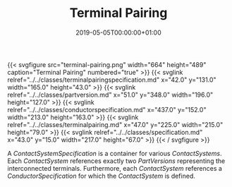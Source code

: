 ﻿---
title: Terminal Pairing
toc: false
type: specs
date: "2019-05-05T00:00:00+01:00"
draft: false
menu:
  vec120:
    identifier: description-of-components/terminal-pairing    
    parent: description-of-components
    weight: 1003018 

# Prev/next pager order (if `docs_section_pager` enabled in `params.toml`)
weight: 1003018
---
{{< svgfigure src="terminal-pairing.png" width="664" height="489" caption="Terminal Pairing" numbered="true" >}}
  {{< svglink relref="../../classes/terminalpairingspecification.md" x="42.0" y="131.0" width="165.0" height="43.0" >}}
  {{< svglink relref="../../classes/partversion.md" x="51.0" y="348.0" width="196.0" height="127.0" >}}
  {{< svglink relref="../../classes/conductorspecification.md" x="437.0" y="152.0" width="213.0" height="163.0" >}}
  {{< svglink relref="../../classes/terminalpairing.md" x="47.0" y="225.0" width="215.0" height="79.0" >}}
  {{< svglink relref="../../classes/specification.md" x="43.0" y="15.0" width="217.0" height="67.0" >}}
{{< / svgfigure >}}
<html>   <head>     </head>   <body>     <p> A <i>ContactSystemSpecification</i> is a container for various <i>ContactSystems</i>. Each <i>ContactSystem</i> references exactly two <i>PartVersions</i> representing the interconnected terminals. Furthermore, each <i>ContactSystem</i> references a <i>ConductorSpecification</i> for which the <i>ContactSystem</i> is defined.      </p>    </body> </html> 
